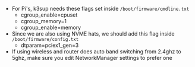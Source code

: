 - For Pi's, k3sup needs these flags set inside `/boot/firmware/cmdline.txt`
  - cgroup_enable=cpuset
  - cgroup_memory=1
  - cgroup_enable=memory
- Since we are also using NVME hats, we should add this flag inside `/boot/firmware/config.txt`
  - dtparam=pciex1_gen=3
- If using wireless and router does auto band switching from 2.4ghz to 5ghz, make sure you edit NetworkManager settings to prefer one
